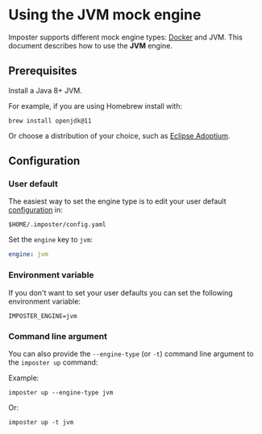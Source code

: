 # Using the JVM mock engine

Imposter supports different mock engine types: [Docker](./docker_engine.md) and JVM. This document describes how to use the **JVM** engine.

## Prerequisites

Install a Java 8+ JVM.

For example, if you are using Homebrew install with:

    brew install openjdk@11

Or choose a distribution of your choice, such as [Eclipse Adoptium](https://adoptium.net/).

## Configuration

### User default

The easiest way to set the engine type is to edit your user default [configuration](./config.md) in:

    $HOME/.imposter/config.yaml

Set the `engine` key to `jvm`:

```yaml
engine: jvm
```

### Environment variable

If you don't want to set your user defaults you can set the following environment variable:

    IMPOSTER_ENGINE=jvm

### Command line argument

You can also provide the `--engine-type` (or `-t`) command line argument to the `imposter up` command:

Example:

    imposter up --engine-type jvm

Or:

    imposter up -t jvm
